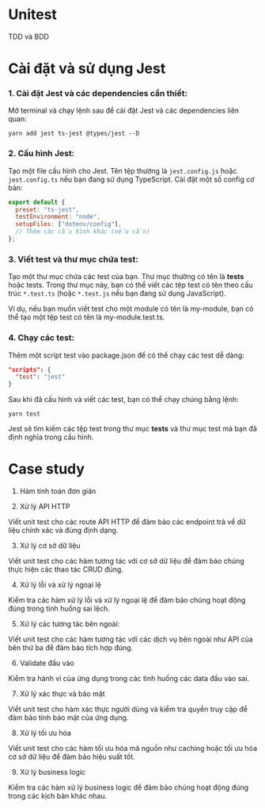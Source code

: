 # Unitest

TDD và BDD

# Cài đặt và sử dụng Jest

### 1. Cài đặt Jest và các dependencies cần thiết:

Mở terminal và chạy lệnh sau để cài đặt Jest và các dependencies liên quan:

```shell
yarn add jest ts-jest @types/jest --D
```

### 2. Cấu hình Jest:

Tạo một file cấu hình cho Jest. Tên tệp thường là `jest.config.js` hoặc `jest.config.ts` nếu bạn đang sử dụng TypeScript. Cài đặt một số config cơ bản:

```javascript
export default {
  preset: "ts-jest",
  testEnvironment: "node",
  setupFiles: ["dotenv/config"],
  // Thêm các cấu hình khác (nếu cần)
};
```

### 3. Viết test và thư mục chứa test:

Tạo một thư mục chứa các test của bạn. Thư mục thường có tên là **tests** hoặc tests. Trong thư mục này, bạn có thể viết các tệp test có tên theo cấu trúc `*.test.ts` (hoặc `*.test.js` nếu bạn đang sử dụng JavaScript).

Ví dụ, nếu bạn muốn viết test cho một module có tên là my-module, bạn có thể tạo một tệp test có tên là my-module.test.ts.

### 4. Chạy các test:

Thêm một script test vào package.json để có thể chạy các test dễ dàng:

```json
"scripts": {
  "test": "jest"
}
```

Sau khi đã cấu hình và viết các test, bạn có thể chạy chúng bằng lệnh:

```shell
yarn test
```

Jest sẽ tìm kiếm các tệp test trong thư mục **tests** và thư mục test mà bạn đã định nghĩa trong cấu hình.

# Case study

1. Hàm tính toán đơn giản

2. Xử lý API HTTP

Viết unit test cho các route API HTTP để đảm bảo các endpoint trả về dữ liệu chính xác và đúng định dạng.

3. Xử lý cơ sở dữ liệu

Viết unit test cho các hàm tương tác với cơ sở dữ liệu để đảm bảo chúng thực hiện các thao tác CRUD đúng.

4. Xử lý lỗi và xử lý ngoại lệ

Kiểm tra các hàm xử lý lỗi và xử lý ngoại lệ để đảm bảo chúng hoạt động đúng trong tình huống sai lệch.

5. Xử lý các tương tác bên ngoài:

Viết unit test cho các hàm tương tác với các dịch vụ bên ngoài như API của bên thứ ba để đảm bảo tích hợp đúng.

6. Validate đầu vào

Kiểm tra hành vi của ứng dụng trong các tình huống các data đầu vào sai.

7. Xử lý xác thực và bảo mật

Viết unit test cho hàm xác thực người dùng và kiểm tra quyền truy cập để đảm bảo tính bảo mật của ứng dụng.

8. Xử lý tối ưu hóa

Viết unit test cho các hàm tối ưu hóa mã nguồn như caching hoặc tối ưu hóa cơ sở dữ liệu để đảm bảo hiệu suất tốt.

9. Xử lý business logic

Kiểm tra các hàm xử lý business logic để đảm bảo chúng hoạt động đúng trong các kịch bản khác nhau.
